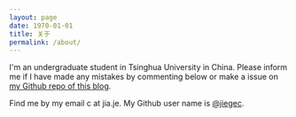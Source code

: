 ```yaml
---
layout: page
date: 1970-01-01
title: 关于
permalink: /about/
---
```


I'm an undergraduate student in Tsinghua University in China. Please inform me if I have made any mistakes by commenting below or make a issue on [my Github repo of this blog](https://github.com/jiegec/jiegec.github.io/issues).

Find me by my email c at jia.je. My Github user name is [@jiegec](https://github.com/jiegec).
